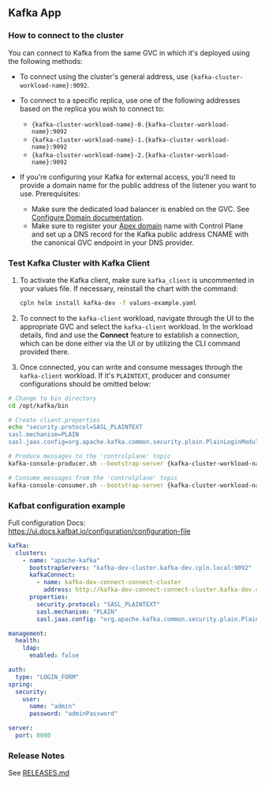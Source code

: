 ## Kafka App

### How to connect to the cluster

You can connect to Kafka from the same GVC in which it's deployed using the following methods:

- To connect using the cluster's general address, use `{kafka-cluster-workload-name}:9092`.

- To connect to a specific replica, use one of the following addresses based on the replica you wish to connect to:
  - `{kafka-cluster-workload-name}-0.{kafka-cluster-workload-name}:9092`
  - `{kafka-cluster-workload-name}-1.{kafka-cluster-workload-name}:9092`
  - `{kafka-cluster-workload-name}-2.{kafka-cluster-workload-name}:9092`

- If you're configuring your Kafka for external access, you'll need to provide a domain name for the public address of the listener you want to use. Prerequisites:
  - Make sure the dedicated load balancer is enabled on the GVC. See [Configure Domain documentation](https://docs.controlplane.com/guides/configure-domain#dedicated-load-balancing).
  - Make sure to register your [Apex domain](https://docs.controlplane.com/reference/domain#apex-domain-considerations) name with Control Plane and set up a DNS record for the Kafka public address CNAME with the canonical GVC endpoint in your DNS provider.

### Test Kafka Cluster with Kafka Client

1. To activate the Kafka client, make sure `kafka_client` is uncommented in your values file. If necessary, reinstall the chart with the command:
   ```bash
   cpln helm install kafka-dev -f values-example.yaml
   ```

2. To connect to the `kafka-client` workload, navigate through the UI to the appropriate GVC and select the `kafka-client` workload. In the workload details, find and use the **Connect** feature to establish a connection, which can be done either via the UI or by utilizing the CLI command provided there.

3. Once connected, you can write and consume messages through the `kafka-client` workload. If it's `PLAINTEXT`, producer and consumer configurations should be omitted below:

```BASH
# Change to bin directory
cd /opt/kafka/bin

# Create client.properties
echo "security.protocol=SASL_PLAINTEXT
sasl.mechanism=PLAIN
sasl.jaas.config=org.apache.kafka.common.security.plain.PlainLoginModule required username=\"admin\" password=\"your-admin-password\";" > ./client.properties

# Produce messages to the 'controlplane' topic
kafka-console-producer.sh --bootstrap-server {kafka-cluster-workload-name}:9092 --topic controlplane --producer.config ./client.properties

# Consume messages from the 'controlplane' topic
kafka-console-consumer.sh --bootstrap-server {kafka-cluster-workload-name}:9092 --topic controlplane --from-beginning --consumer.config ./client.properties
```

### Kafbat configuration example

Full configuration Docs: https://ui.docs.kafbat.io/configuration/configuration-file

```YAML
kafka:
  clusters:
    - name: "apache-kafka"
      bootstrapServers: "kafka-dev-cluster.kafka-dev.cpln.local:9092"
      kafkaConnect:
        - name: kafka-dev-connect-connect-cluster
          address: http://kafka-dev-connect-connect-cluster.kafka-dev.cpln.local:8083
      properties:
        security.protocol: "SASL_PLAINTEXT"
        sasl.mechanism: "PLAIN"
        sasl.jaas.config: "org.apache.kafka.common.security.plain.PlainLoginModule required username=\"admin\" password=\"your-admin-password\";"

management:
  health:
    ldap:
      enabled: false

auth:
  type: "LOGIN_FORM"
spring:
  security:
    user:
      name: "admin"
      password: "adminPassword"

server:
  port: 8080
```

### Release Notes
See [RELEASES.md](https://github.com/controlplane-com/templates/blob/main/kafka/versions/3.0.0/RELEASES.md)